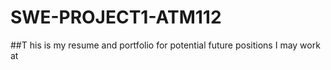 # SWE-PROJECT1-ATM112
##T his is my resume and portfolio for potential future positions I may work at
